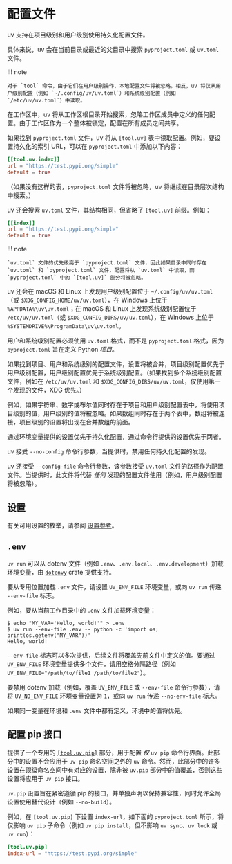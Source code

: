 # 配置文件

uv 支持在项目级别和用户级别使用持久化配置文件。

具体来说，uv 会在当前目录或最近的父目录中搜索 `pyproject.toml` 或 `uv.toml` 文件。

!!! note

    对于 `tool` 命令，由于它们在用户级别操作，本地配置文件将被忽略。相反，uv 将仅从用户级别配置（例如 `~/.config/uv/uv.toml`）和系统级别配置（例如 `/etc/uv/uv.toml`）中读取。

在工作区中，uv 将从工作区根目录开始搜索，忽略工作区成员中定义的任何配置。由于工作区作为一个整体被锁定，配置在所有成员之间共享。

如果找到 `pyproject.toml` 文件，uv 将从 `[tool.uv]` 表中读取配置。例如，要设置持久化的索引 URL，可以在 `pyproject.toml` 中添加以下内容：

```toml title="pyproject.toml"
[[tool.uv.index]]
url = "https://test.pypi.org/simple"
default = true
```

（如果没有这样的表，`pyproject.toml` 文件将被忽略，uv 将继续在目录层次结构中搜索。）

uv 还会搜索 `uv.toml` 文件，其结构相同，但省略了 `[tool.uv]` 前缀。例如：

```toml title="uv.toml"
[[index]]
url = "https://test.pypi.org/simple"
default = true
```

!!! note

    `uv.toml` 文件的优先级高于 `pyproject.toml` 文件，因此如果目录中同时存在 `uv.toml` 和 `pyproject.toml` 文件，配置将从 `uv.toml` 中读取，而 `pyproject.toml` 中的 `[tool.uv]` 部分将被忽略。

uv 还会在 macOS 和 Linux 上发现用户级别配置位于 `~/.config/uv/uv.toml`（或 `$XDG_CONFIG_HOME/uv/uv.toml`），在 Windows 上位于 `%APPDATA%\uv\uv.toml`；在 macOS 和 Linux 上发现系统级别配置位于 `/etc/uv/uv.toml`（或 `$XDG_CONFIG_DIRS/uv/uv.toml`），在 Windows 上位于 `%SYSTEMDRIVE%\ProgramData\uv\uv.toml`。

用户和系统级别配置必须使用 `uv.toml` 格式，而不是 `pyproject.toml` 格式，因为 `pyproject.toml` 旨在定义 Python _项目_。

如果找到项目、用户和系统级别的配置文件，设置将被合并，项目级别配置优先于用户级别配置，用户级别配置优先于系统级别配置。（如果找到多个系统级别配置文件，例如在 `/etc/uv/uv.toml` 和 `$XDG_CONFIG_DIRS/uv/uv.toml`，仅使用第一个发现的文件，XDG 优先。）

例如，如果字符串、数字或布尔值同时存在于项目和用户级别配置表中，将使用项目级别的值，用户级别的值将被忽略。如果数组同时存在于两个表中，数组将被连接，项目级别的设置将出现在合并数组的前面。

通过环境变量提供的设置优先于持久化配置，通过命令行提供的设置优先于两者。

uv 接受 `--no-config` 命令行参数，当提供时，禁用任何持久化配置的发现。

uv 还接受 `--config-file` 命令行参数，该参数接受 `uv.toml` 文件的路径作为配置文件。当提供时，此文件将代替 _任何_ 发现的配置文件使用（例如，用户级别配置将被忽略）。

## 设置

有关可用设置的枚举，请参阅 [设置参考](../reference/settings.md)。

## `.env`

`uv run` 可以从 dotenv 文件（例如 `.env`、`.env.local`、`.env.development`）加载环境变量，由 [`dotenvy`](https://github.com/allan2/dotenvy) crate 提供支持。

要从专用位置加载 `.env` 文件，请设置 `UV_ENV_FILE` 环境变量，或向 `uv run` 传递 `--env-file` 标志。

例如，要从当前工作目录中的 `.env` 文件加载环境变量：

```console
$ echo "MY_VAR='Hello, world!'" > .env
$ uv run --env-file .env -- python -c 'import os; print(os.getenv("MY_VAR"))'
Hello, world!
```

`--env-file` 标志可以多次提供，后续文件将覆盖先前文件中定义的值。要通过 `UV_ENV_FILE` 环境变量提供多个文件，请用空格分隔路径（例如 `UV_ENV_FILE="/path/to/file1 /path/to/file2"`）。

要禁用 dotenv 加载（例如，覆盖 `UV_ENV_FILE` 或 `--env-file` 命令行参数），请将 `UV_NO_ENV_FILE` 环境变量设置为 `1`，或向 `uv run` 传递 `--no-env-file` 标志。

如果同一变量在环境和 `.env` 文件中都有定义，环境中的值将优先。

## 配置 pip 接口

提供了一个专用的 [`[tool.uv.pip]`](../reference/settings.md#pip) 部分，用于配置 _仅_ `uv pip` 命令行界面。此部分中的设置不会应用于 `uv pip` 命名空间之外的 `uv` 命令。然而，此部分中的许多设置在顶级命名空间中有对应的设置，除非被 `uv.pip` 部分中的值覆盖，否则这些设置将应用于 `uv pip` 接口。

`uv.pip` 设置旨在紧密遵循 pip 的接口，并单独声明以保持兼容性，同时允许全局设置使用替代设计（例如 `--no-build`）。

例如，在 `[tool.uv.pip]` 下设置 `index-url`，如下面的 `pyproject.toml` 所示，将仅影响 `uv pip` 子命令（例如 `uv pip install`，但不影响 `uv sync`、`uv lock` 或 `uv run`）：

```toml title="pyproject.toml"
[tool.uv.pip]
index-url = "https://test.pypi.org/simple"
```